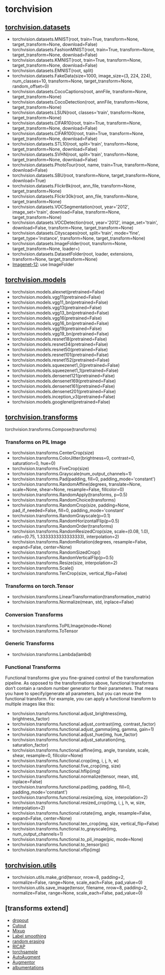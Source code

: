 # torchvision

## [torchvision.datasets](https://pytorch.org/docs/stable/torchvision/datasets.html)
- torchvision.datasets.MNIST(root, train=True, transform=None, target_transform=None, download=False)
- torchvision.datasets.FashionMNIST(root, train=True, transform=None, target_transform=None, download=False)
- torchvision.datasets.KMNIST(root, train=True, transform=None, target_transform=None, download=False)
- torchvision.datasets.EMNIST(root, split)
- torchvision.datasets.FakeData(size=1000, image_size=(3, 224, 224), num_classes=10, transform=None, target_transform=None, random_offset=0)
- torchvision.datasets.CocoCaptions(root, annFile, transform=None, target_transform=None)
- torchvision.datasets.CocoDetection(root, annFile, transform=None, target_transform=None)
- torchvision.datasets.LSUN(root, classes='train', transform=None, target_transform=None)
- torchvision.datasets.CIFAR10(root, train=True, transform=None, target_transform=None, download=False)
- torchvision.datasets.CIFAR100(root, train=True, transform=None, target_transform=None, download=False)
- torchvision.datasets.STL10(root, split='train', transform=None, target_transform=None, download=False)
- torchvision.datasets.SVHN(root, split='train', transform=None, target_transform=None, download=False)
- torchvision.datasets.PhotoTour(root, name, train=True, transform=None, download=False)
- torchvision.datasets.SBU(root, transform=None, target_transform=None, download=True)
- torchvision.datasets.Flickr8k(root, ann_file, transform=None, target_transform=None)
- torchvision.datasets.Flickr30k(root, ann_file, transform=None, target_transform=None)
- torchvision.datasets.VOCSegmentation(root, year='2012', image_set='train', download=False, transform=None, target_transform=None)
- torchvision.datasets.VOCDetection(root, year='2012', image_set='train', download=False, transform=None, target_transform=None)
- torchvision.datasets.Cityscapes(root, split='train', mode='fine', target_type='instance', transform=None, target_transform=None)
- torchvision.datasets.ImageFolder(root, transform=None, target_transform=None, loader=<function default_loader>)
- torchvision.datasets.DatasetFolder(root, loader, extensions, transform=None, target_transform=None)
- [Imagenet-12](https://github.com/facebook/fb.resnet.torch/blob/master/INSTALL.md#download-the-imagenet-dataset): use ImageFolder

## [torchvision.models](https://pytorch.org/docs/stable/torchvision/models.html)
- torchvision.models.alexnet(pretrained=False)
- torchvision.models.vgg11(pretrained=False)
- torchvision.models.vgg11_bn(pretrained=False)
- torchvision.models.vgg13(pretrained=False)
- torchvision.models.vgg13_bn(pretrained=False)
- torchvision.models.vgg16(pretrained=False)
- torchvision.models.vgg16_bn(pretrained=False)
- torchvision.models.vgg19(pretrained=False)
- torchvision.models.vgg19_bn(pretrained=False)
- torchvision.models.resnet18(pretrained=False)
- torchvision.models.resnet34(pretrained=False)
- torchvision.models.resnet50(pretrained=False)
- torchvision.models.resnet101(pretrained=False)
- torchvision.models.resnet152(pretrained=False)
- torchvision.models.squeezenet1_0(pretrained=False)
- torchvision.models.squeezenet1_1(pretrained=False)
- torchvision.models.densenet121(pretrained=False)
- torchvision.models.densenet169(pretrained=False)
- torchvision.models.densenet161(pretrained=False)
- torchvision.models.densenet201(pretrained=False)
- torchvision.models.inception_v3(pretrained=False)
- torchvision.models.googlenet(pretrained=False)

## [torchvision.transforms](https://pytorch.org/docs/stable/torchvision/transforms.html)

torchvision.transforms.Compose(transforms)

### Transforms on PIL Image

- torchvision.transforms.CenterCrop(size)
- torchvision.transforms.ColorJitter(brightness=0, contrast=0, saturation=0, hue=0)
- torchvision.transforms.FiveCrop(size)
- torchvision.transforms.Grayscale(num_output_channels=1)
- torchvision.transforms.Pad(padding, fill=0, padding_mode='constant')
- torchvision.transforms.RandomAffine(degrees, translate=None, scale=None, shear=None, resample=False, fillcolor=0)
- torchvision.transforms.RandomApply(transforms, p=0.5)
- torchvision.transforms.RandomChoice(transforms)
- torchvision.transforms.RandomCrop(size, padding=None, pad_if_needed=False, fill=0, padding_mode='constant'
- torchvision.transforms.RandomGrayscale(p=0.1)
- torchvision.transforms.RandomHorizontalFlip(p=0.5)
- torchvision.transforms.RandomOrder(transforms)
- torchvision.transforms.RandomResizedCrop(size, scale=(0.08, 1.0), ratio=(0.75, 1.3333333333333333), interpolation=2)
- torchvision.transforms.RandomRotation(degrees, resample=False, expand=False, center=None)
- torchvision.transforms.RandomSizedCrop()
- torchvision.transforms.RandomVerticalFlip(p=0.5)
- torchvision.transforms.Resize(size, interpolation=2)
- torchvision.transforms.Scale()
- torchvision.transforms.TenCrop(size, vertical_flip=False)

### Transforms on torch.Tensor
- torchvision.transforms.LinearTransformation(transformation_matrix)
- torchvision.transforms.Normalize(mean, std, inplace=False)

### Conversion Transforms
- torchvision.transforms.ToPILImage(mode=None)
- torchvision.transforms.ToTensor

### Generic Transforms
- torchvision.transforms.Lambda(lambd)

### Functional Transforms
Functional transforms give you fine-grained control of the transformation pipeline. As opposed to the transformations above, functional transforms don’t contain a random number generator for their parameters. That means you have to specify/generate all parameters, but you can reuse the functional transform. For example, you can apply a functional transform to multiple images like this:
- torchvision.transforms.functional.adjust_brightness(img, brightness_factor)
- torchvision.transforms.functional.adjust_contrast(img, contrast_factor)
- torchvision.transforms.functional.adjust_gamma(img, gamma, gain=1)
- torchvision.transforms.functional.adjust_hue(img, hue_factor)
- torchvision.transforms.functional.adjust_saturation(img, saturation_factor)
- torchvision.transforms.functional.affine(img, angle, translate, scale, shear, resample=0, fillcolor=None)
- torchvision.transforms.functional.crop(img, i, j, h, w)
- torchvision.transforms.functional.five_crop(img, size)
- torchvision.transforms.functional.hflip(img)
- torchvision.transforms.functional.normalize(tensor, mean, std, inplace=False)
- torchvision.transforms.functional.pad(img, padding, fill=0, padding_mode='constant')
- torchvision.transforms.functional.resize(img, size, interpolation=2)
- torchvision.transforms.functional.resized_crop(img, i, j, h, w, size, interpolation=2)
- torchvision.transforms.functional.rotate(img, angle, resample=False, expand=False, center=None)
- torchvision.transforms.functional.ten_crop(img, size, vertical_flip=False)
- torchvision.transforms.functional.to_grayscale(img, num_output_channels=1)
- torchvision.transforms.functional.to_pil_image(pic, mode=None)
- torchvision.transforms.functional.to_tensor(pic)
- torchvision.transforms.functional.vflip(img)

## [torchvision.utils](https://pytorch.org/docs/stable/torchvision/utils.html)
- torchvision.utils.make_grid(tensor, nrow=8, padding=2, normalize=False, range=None, scale_each=False, pad_value=0)
- torchvision.utils.save_image(tensor, filename, nrow=8, padding=2, normalize=False, range=None, scale_each=False, pad_value=0)

## [transforms extend]
- [dropout]()
- [Cutout](https://github.com/uoguelph-mlrg/Cutout)
- [Mixup](https://github.com/facebookresearch/mixup-cifar10)
- [Label smoothing](https://blog.csdn.net/winycg/article/details/88410981)
- [random erasing](https://github.com/zhunzhong07/Random-Erasing)
- [RICAP](https://github.com/4uiiurz1/pytorch-ricap)
- [torchsample](https://github.com/ncullen93/torchsample#data-augmentation-and-datasets)
- [AutoAugment](https://github.com/DeepVoltaire/AutoAugment)
- [Augmentor](https://github.com/mdbloice/Augmentor)
- [albumentations](https://github.com/albu/albumentations)
